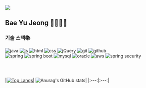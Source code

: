 <img src="https://capsule-render.vercel.app/api?type=shark&color=5591f3&height=100&section=header" />

## Bae Yu Jeong 👩🏻‍💻💛

### 기술 스택📚 <br>
![java](https://img.shields.io/badge/Java-ED8B00?style=for-the-badge&logo=openjdk&logoColor=white)
![js](https://img.shields.io/badge/JavaScript-F7DF1E?style=for-the-badge&logo=JavaScript&logoColor=white)
![html](https://img.shields.io/badge/HTML-239120?style=for-the-badge&logo=html5&logoColor=white)
![css](https://img.shields.io/badge/CSS-239120?&style=for-the-badge&logo=css3&logoColor=white)
![jQuery](https://img.shields.io/badge/jQuery-0769AD?style=for-the-badge&logo=jquery&logoColor=white)
![git](https://img.shields.io/badge/GIT-E44C30?style=for-the-badge&logo=git&logoColor=white)
![github](https://img.shields.io/badge/GitHub-100000?style=for-the-badge&logo=github&logoColor=white)<br>
![spring](https://img.shields.io/badge/Spring-6DB33F?style=for-the-badge&logo=spring&logoColor=white)
![spring boot](https://img.shields.io/badge/SpringBoot-E4405F?style=for-the-badge&logo=SpringBoot&logoColor=white)
![mysql](https://img.shields.io/badge/MySQL-00000F?style=for-the-badge&logo=mysql&logoColor=white)
![oracle](https://img.shields.io/badge/Oracle-F80000?style=for-the-badge&logo=Oracle&logoColor=white)
![aws](https://img.shields.io/badge/Amazon_AWS-232F3E?style=for-the-badge&logo=amazon-aws&logoColor=white)
![spring security](https://img.shields.io/badge/Spring_Security-6DB33F?style=for-the-badge&logo=Spring-Security&logoColor=white)


<br>
<br>

|[![Top Langs](https://github-readme-stats.vercel.app/api/top-langs/?username=byuuuj)](https://github.com/anuraghazra/github-readme-stats)|
![Anurag's GitHub stats](https://github-readme-stats.vercel.app/api?username=byuuuj&hide=contribs,prs&show_icons=true&theme=graywhite)|
|:---:|:---:|
